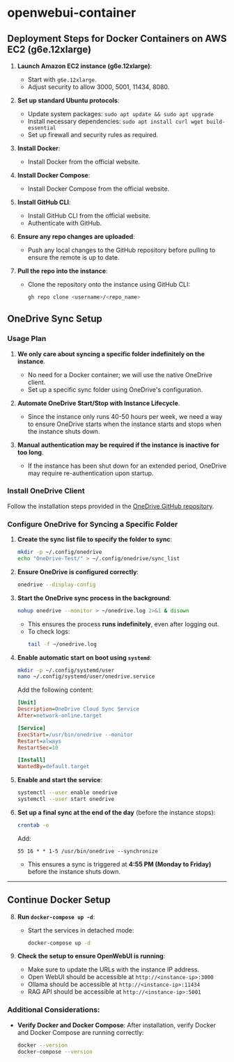 # openwebui-container
## Deployment Steps for Docker Containers on AWS EC2 (g6e.12xlarge)

1. **Launch Amazon EC2 instance (g6e.12xlarge)**:
   - Start with `g6e.12xlarge`.
   - Adjust security to allow 3000, 5001, 11434, 8080.

2. **Set up standard Ubuntu protocols**:
   - Update system packages: `sudo apt update && sudo apt upgrade`
   - Install necessary dependencies: `sudo apt install curl wget build-essential`
   - Set up firewall and security rules as required.

3. **Install Docker**:
   - Install Docker from the official website.

4. **Install Docker Compose**:
   - Install Docker Compose from the official website.

5. **Install GitHub CLI**:
   - Install GitHub CLI from the official website.
   - Authenticate with GitHub.

6. **Ensure any repo changes are uploaded**:
   - Push any local changes to the GitHub repository before pulling to ensure the remote is up to date.

7. **Pull the repo into the instance**:
   - Clone the repository onto the instance using GitHub CLI:
     ```bash
     gh repo clone <username>/<repo_name>
     ```

## OneDrive Sync Setup

### **Usage Plan**
1. **We only care about syncing a specific folder indefinitely on the instance**.
   - No need for a Docker container; we will use the native OneDrive client.
   - Set up a specific sync folder using OneDrive's configuration.
   
2. **Automate OneDrive Start/Stop with Instance Lifecycle**.
   - Since the instance only runs 40-50 hours per week, we need a way to ensure OneDrive starts when the instance starts and stops when the instance shuts down.

3. **Manual authentication may be required if the instance is inactive for too long**.
   - If the instance has been shut down for an extended period, OneDrive may require re-authentication upon startup.

### **Install OneDrive Client**
Follow the installation steps provided in the [OneDrive GitHub repository](https://github.com/abraunegg/onedrive/tree/master).

### **Configure OneDrive for Syncing a Specific Folder**
1. **Create the sync list file to specify the folder to sync**:
   ```bash
   mkdir -p ~/.config/onedrive
   echo "OneDrive-Test/" > ~/.config/onedrive/sync_list
   ```

2. **Ensure OneDrive is configured correctly**:
   ```bash
   onedrive --display-config
   ```

3. **Start the OneDrive sync process in the background**:
   ```bash
   nohup onedrive --monitor > ~/onedrive.log 2>&1 & disown
   ```
   - This ensures the process **runs indefinitely**, even after logging out.
   - To check logs:
     ```bash
     tail -f ~/onedrive.log
     ```

4. **Enable automatic start on boot using `systemd`**:
   ```bash
   mkdir -p ~/.config/systemd/user
   nano ~/.config/systemd/user/onedrive.service
   ```
   Add the following content:
   ```ini
   [Unit]
   Description=OneDrive Cloud Sync Service
   After=network-online.target

   [Service]
   ExecStart=/usr/bin/onedrive --monitor
   Restart=always
   RestartSec=10

   [Install]
   WantedBy=default.target
   ```

5. **Enable and start the service**:
   ```bash
   systemctl --user enable onedrive
   systemctl --user start onedrive
   ```

6. **Set up a final sync at the end of the day** (before the instance stops):
   ```bash
   crontab -e
   ```
   Add:
   ```
   55 16 * * 1-5 /usr/bin/onedrive --synchronize
   ```
   - This ensures a sync is triggered at **4:55 PM (Monday to Friday)** before the instance shuts down.

---

## Continue Docker Setup

8. **Run `docker-compose up -d`**:
    - Start the services in detached mode:
      ```bash
      docker-compose up -d
      ```

9. **Check the setup to ensure OpenWebUI is running**:
    - Make sure to update the URLs with the instance IP address.
    - Open WebUI should be accessible at `http://<instance-ip>:3000`
    - Ollama should be accessible at `http://<instance-ip>:11434`
    - RAG API should be accessible at `http://<instance-ip>:5001`

### **Additional Considerations**:
- **Verify Docker and Docker Compose**: After installation, verify Docker and Docker Compose are running correctly:
  ```bash
  docker --version
  docker-compose --version
  ```